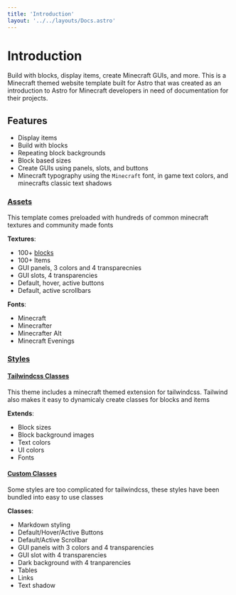 ```yaml
---
title: 'Introduction'
layout: '../../layouts/Docs.astro'
---
```


# Introduction

Build with blocks, display items, create Minecraft GUIs, and more. This is a Minecraft themed website template built for Astro that was created as an introduction to Astro for Minecraft developers in need of documentation for their projects.

## **Features**


- Display items
- Build with blocks
- Repeating block backgrounds
- Block based sizes
- Create GUIs using panels, slots, and buttons
- Minecraft typography using the `Minecraft` font, in game text colors, and minecrafts classic text shadows

###  <u>Assets</u>

This template comes preloaded with hundreds of common minecraft textures and community made fonts

**Textures**:
  - 100+ [blocks](http://127.0.0.1:3000/docs/1#blocks)
  - 100+ Items
  - GUI panels, 3 colors and 4 transparecnies
  - GUI slots, 4 transparencies
  - Default, hover, active buttons
  - Default, active scrollbars

**Fonts**:
  - Minecraft
  - Minecrafter
  - Minecrafter Alt
  - Minecraft Evenings

###  <u>Styles</u>
  
#### <u>Tailwindcss Classes</u>

This theme includes a minecraft themed extension for tailwindcss. Tailwind also makes it easy to dynamicaly create classes for blocks and items

**Extends**:
  - Block sizes
  - Block background images
  - Text colors
  - UI colors
  - Fonts

#### <u>Custom Classes</u>

Some styles are too complicated for tailwindcss, these styles have been bundled into easy to use classes

**Classes**:
  - Markdown styling
  - Default/Hover/Active Buttons
  - Default/Active Scrollbar
  - GUI panels with 3 colors and 4 transparencies
  - GUI slot with 4 transparencies
  - Dark background with 4 tranparencies
  - Tables
  - Links
  - Text shadow




